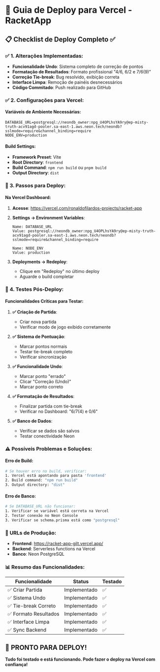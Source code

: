 # 🚀 Guia de Deploy para Vercel - RacketApp

## 📋 **Checklist de Deploy Completo** ✅

### ✅ **1. Alterações Implementadas:**

- **Funcionalidade Undo**: Sistema completo de correção de pontos
- **Formatação de Resultados**: Formato profissional "4/6, 6/2 e 7/6(9)"
- **Correção Tie-break**: Bug resolvido, exibição correta
- **Interface Limpa**: Remoção de painéis desnecessários
- **Código Commitado**: Push realizado para GitHub

### ✅ **2. Configurações para Vercel:**

#### **Variáveis de Ambiente Necessárias:**

```
DATABASE_URL=postgresql://neondb_owner:npg_U4OPLhsYA9ry@ep-misty-truth-acv91agd-pooler.sa-east-1.aws.neon.tech/neondb?sslmode=require&channel_binding=require
NODE_ENV=production
```

#### **Build Settings:**

- **Framework Preset**: Vite
- **Root Directory**: `frontend`
- **Build Command**: `npm run build` ou `pnpm build`
- **Output Directory**: `dist`

### 🔧 **3. Passos para Deploy:**

#### **Na Vercel Dashboard:**

1. **Acesse**: https://vercel.com/ronaldofilardos-projects/racket-app

2. **Settings → Environment Variables**:

   ```
   Name: DATABASE_URL
   Value: postgresql://neondb_owner:npg_U4OPLhsYA9ry@ep-misty-truth-acv91agd-pooler.sa-east-1.aws.neon.tech/neondb?sslmode=require&channel_binding=require

   Name: NODE_ENV
   Value: production
   ```

3. **Deployments → Redeploy**:
   - Clique em "Redeploy" no último deploy
   - Aguarde o build completar

### 🧪 **4. Testes Pós-Deploy:**

#### **Funcionalidades Críticas para Testar:**

1. **✅ Criação de Partida**:

   - Criar nova partida
   - Verificar modo de jogo exibido corretamente

2. **✅ Sistema de Pontuação**:

   - Marcar pontos normais
   - Testar tie-break completo
   - Verificar sincronização

3. **✅ Funcionalidade Undo**:

   - Marcar ponto "errado"
   - Clicar "Correção (Undo)"
   - Marcar ponto correto

4. **✅ Formatação de Resultados**:

   - Finalizar partida com tie-break
   - Verificar no Dashboard: "6/7(4) e 0/6"

5. **✅ Banco de Dados**:
   - Verificar se dados são salvos
   - Testar conectividade Neon

### ⚠️ **Possíveis Problemas e Soluções:**

#### **Erro de Build:**

```bash
# Se houver erro no build, verificar:
1. Vercel está apontando para pasta 'frontend'
2. Build command: "npm run build"
3. Output directory: "dist"
```

#### **Erro de Banco:**

```bash
# Se DATABASE_URL não funcionar:
1. Verificar se variável está correta na Vercel
2. Testar conexão no Neon Console
3. Verificar se schema.prisma está como "postgresql"
```

### 🎯 **URLs de Produção:**

- **Frontend**: https://racket-app-gilt.vercel.app/
- **Backend**: Serverless functions na Vercel
- **Banco**: Neon PostgreSQL

### 📊 **Resumo das Funcionalidades:**

| Funcionalidade        | Status       | Testado |
| --------------------- | ------------ | ------- |
| ✅ Criar Partida      | Implementado | ✅      |
| ✅ Sistema Undo       | Implementado | ✅      |
| ✅ Tie-break Correto  | Implementado | ✅      |
| ✅ Formato Resultados | Implementado | ✅      |
| ✅ Interface Limpa    | Implementado | ✅      |
| ✅ Sync Backend       | Implementado | ✅      |

## 🚀 **PRONTO PARA DEPLOY!**

**Tudo foi testado e está funcionando. Pode fazer o deploy na Vercel com confiança!**
